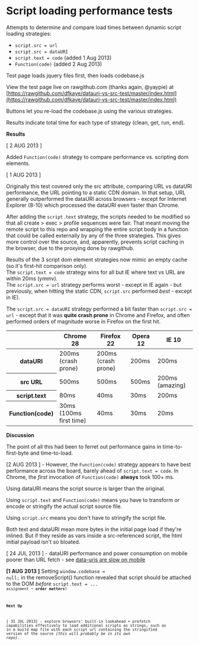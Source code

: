 Script loading performance tests
================================

Attempts to determine and compare load times between dynamic script loading strategies:

+ <code>script.src = url</code>
+ <code>script.src = dataURI</code>
+ <code>script.text = code</code> (added 1 Aug 2013)
+ <code>Function(code)</code> (added 2 Aug 2013)

Test page loads jquery files first, then loads codebase.js 

View the test page live on rawgithub.com (thanks again, @yaypie) at 
[https://rawgithub.com/dfkaye/datauri-vs-src-test/master/index.html](https://rawgithub.com/dfkaye/datauri-vs-src-test/master/index.html)

Buttons let you re-load the codebase.js using the various strategies.

Results indicate total time for each type of strategy (clean, get, run, end).


__Results__

[ 2 AUG 2013 ]

Added <code>Function(code)</code> strategy to compare performance vs. scripting dom elements.

[ 1 AUG 2013 ] 

Originally this test covered only the src attribute, comparing URL vs dataURI performance, the URL 
pointing to a static CDN domain.  In that setup, URL generally outperformed the dataURI across 
browsers - except for Internet Explorer (8-10) which processed the dataURI even faster than Chrome.

After adding the <code>script.text</code> strategy, the scripts needed to be modified so that all create > exec >
profile sequences were fair.  That meant moving the remote script to this repo and wrapping the entire 
script body in a function that could be called externally by any of the three strategies.  This gives 
more control over the source, and, apparently, prevents script caching in the browser, due to the 
proxying done by rawgithub.

Results of the 3 script dom element strategies now mimic an empty cache (so it's first-hit comparison only).  
The <code>script.text = code</code> strategy wins for all but IE where text vs URL are within 20ms (ymmv).  
The <code>script.src = url</code> strategy performs worst - except in IE again - but previously, when hitting 
the static CDN, <code>script.src</code> performed *best* - except in IE).  

The <code>script.src = dataURI</code> strategy performed a bit faster than <code>script.src = url</code> - 
except that it was __quite crash prone__ in Chrome and Firefox, and often performed orders of magnitude worse in 
Firefox on the first hit.

<table>
  <thead>
    <tr>
      <th></th>
      <th>Chrome 28</th>
      <th>Firefox 22</th>
      <th>Opera 12</th>
      <th>IE 10</th>
    </tr>
  </thead>
  <tbody>
    <tr>
      <th>dataURI</th>
      <td>200ms (crash prone)</td>
      <td>200ms (crash prone)</td>
      <td>200ms</td>
      <td>200ms</td>      
    </tr>    
    <tr>
      <th>src URL</th>
      <td>500ms</td>
      <td>500ms</td>
      <td>500ms</td>
      <td>200ms (amazing)</td>      
    </tr>
    <tr>
      <th>script.text</th>
      <td>80ms</td>
      <td>40ms</td>
      <td>30ms</td>
      <td>200ms</td>      
    </tr>    
    <tr>
      <th>Function(code)</th>
      <td>30ms (100ms first time)</td>
      <td>40ms</td>
      <td>30ms</td>
      <td>20ms</td>      
    </tr>    
  </tbody>
</table>


__Discussion__

The point of all this had been to ferret out performance gains in time-to-first-byte and time-to-load.

[2 AUG 2013 ] - However, the <code>Function(code)</code> strategy appears to have best performance 
across the board, barely ahead of <code>script.text = code</code>.  In Chrome, the *first* invocation 
of <code>Function(code)</code> 
__always__ took 100+ ms.

Using dataURI means the script source is larger than the original.

Using <code>script.text</code> and <code>Function(code)</code> means you have to transform or encode 
or stringify the actual script source file.

Using <code>script.src</code> means you don't have to stringify the script file.

Both text and dataURI mean more bytes in the initial page load if they're inlined.
But if they reside as vars inside a src-referenced script, the html initial payload isn't so bloated.

[ 24 JUL 2013 ] - dataURI performance and power consumption on mobile poorer than URL fetch - 
see [data-uris are slow on mobile](http://www.mobify.com/blog/data-uris-are-slow-on-mobile/)


__[1 AUG 2013 ]__
Setting <code>window.codebase = null;</code> in the removeScript() function revealed that script should be 
attached to the DOM *before* <code>script.text = ...<code> assignment ~ __order matters!__

__Next Up__

[ 31 JUL 2013] - explore browsers' built-in lookahead + prefetch capabilities effectively to 
load additional scripts as strings, such as in a build map file with each script url containing the
stringified version of the source *(this will probably be in its own repo).*
